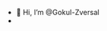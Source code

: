 - 👋 Hi, I’m @Gokul-Zversal
-

<!---
Gokul-Zversal/Gokul-Zversal is a ✨ special ✨ repository because its `README.md` (this file) appears on your GitHub profile.
You can click the Preview link to take a look at your changes.
--->

